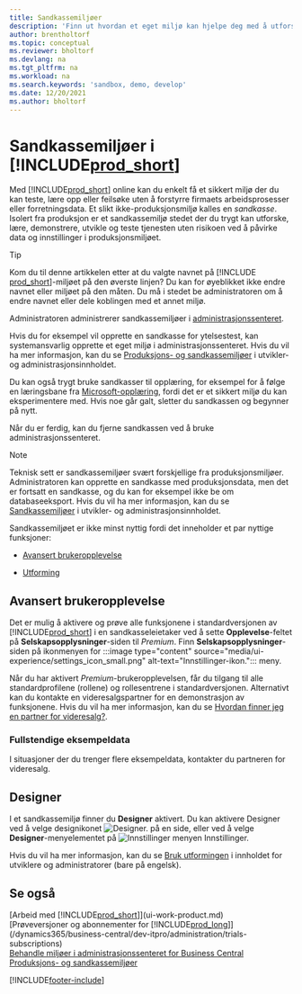 ```yaml
---
title: Sandkassemiljøer
description: 'Finn ut hvordan et eget miljø kan hjelpe deg med å utforske, lære, prøve, utvikle, feilsøke og teste Business Central på en sikker måte.'
author: brentholtorf
ms.topic: conceptual
ms.reviewer: bholtorf
ms.devlang: na
ms.tgt_pltfrm: na
ms.workload: na
ms.search.keywords: 'sandbox, demo, develop'
ms.date: 12/20/2021
ms.author: bholtorf
---
```

# Sandkassemiljøer i [!INCLUDE[prod_short](includes/prod_short.md)]

Med [!INCLUDE[prod_short](includes/prod_short.md)] online kan du enkelt få et sikkert miljø der du kan teste, lære opp eller feilsøke uten å forstyrre firmaets arbeidsprosesser eller forretningsdata. Et slikt ikke-produksjonsmiljø kalles en *sandkasse*. Isolert fra produksjon er et sandkassemiljø stedet der du trygt kan utforske, lære, demonstrere, utvikle og teste tjenesten uten risikoen ved å påvirke data og innstillinger i produksjonsmiljøet.  

> [!TIP]
> Kom du til denne artikkelen etter at du valgte navnet på [!INCLUDE [prod_short](includes/prod_short.md)]-miljøet på den øverste linjen? Du kan for øyeblikket ikke endre navnet eller miljøet på den måten. Du må i stedet be administratoren om å endre navnet eller dele koblingen med et annet miljø.

Administratoren administrerer sandkassemiljøer i [administrasjonssenteret](/dynamics365/business-central/dev-itpro/administration/tenant-admin-center-environments?toc=/dynamics365/business-central/toc.json).  

Hvis du for eksempel vil opprette en sandkasse for ytelsestest, kan systemansvarlig opprette et eget miljø i administrasjonssenteret. Hvis du vil ha mer informasjon, kan du se [Produksjons- og sandkassemiljøer](/dynamics365/business-central/dev-itpro/administration/environment-types) i utvikler- og administrasjonsinnholdet.  

Du kan også trygt bruke sandkasser til opplæring, for eksempel for å følge en læringsbane fra [Microsoft-opplæring](/training/dynamics365/business-central?WT.mc_id=dyn365bc_landingpage-docs), fordi det er et sikkert miljø du kan eksperimentere med. Hvis noe går galt, sletter du sandkassen og begynner på nytt.  

Når du er ferdig, kan du fjerne sandkassen ved å bruke administrasjonssenteret.  

> [!NOTE]
> Teknisk sett er sandkassemiljøer svært forskjellige fra produksjonsmiljøer. Administratoren kan opprette en sandkasse med produksjonsdata, men det er fortsatt en sandkasse, og du kan for eksempel ikke be om databaseeksport. Hvis du vil ha mer informasjon, kan du se [Sandkassemiljøer](/dynamics365/business-central/dev-itpro/administration/environment-types#sandbox-environments) i utvikler- og administrasjonsinnholdet.

Sandkassemiljøet er ikke minst nyttig fordi det inneholder et par nyttige funksjoner:

* [Avansert brukeropplevelse](#advanced-user-experience)  
<!--* [Complete sample data](#complete-sample-data)  -->
* [Utforming](#designer)  

## Avansert brukeropplevelse

Det er mulig å aktivere og prøve alle funksjonene i standardversjonen av [!INCLUDE[prod_short](includes/prod_short.md)] i en sandkasseleietaker ved å sette **Opplevelse**-feltet på **Selskapsopplysninger**-siden til *Premium*. Finn **Selskapsopplysninger**-siden på ikonmenyen for :::image type="content" source="media/ui-experience/settings_icon_small.png" alt-text="Innstillinger-ikon."::: meny.  

Når du har aktivert *Premium*-brukeropplevelsen, får du tilgang til alle standardprofilene (rollene) og rollesentrene i standardversjonen. Alternativt kan du kontakte en videresalgspartner for en demonstrasjon av funksjonene. Hvis du vil ha mer informasjon, kan du se [Hvordan finner jeg en partner for videresalg?](across-faq.yml#how-do-i-find-a-reselling-partner).  

### Fullstendige eksempeldata

I situasjoner der du trenger flere eksempeldata, kontakter du partneren for videresalg.
<!-- In the sandbox environment, you can also create a new company with the **Advanced Evaluation - Complete Sample Data** option so that you can take training or step through walkthroughs that require additional sample data, such as [Walkthrough: Receiving and Putting Away in Basic Warehouse Configurations](walkthrough-receiving-and-putting-away-in-basic-warehousing.md).   -->

<!--#### To create a company with complete sample data in a sandbox

1. Choose the ![Lightbulb that opens the Tell Me feature.](media/ui-search/search_small.png "Tell me what you want to do") icon, enter **Companies**, and then choose the related link.  
2. Choose the **New** action, and then choose **Create New Company**.  
3. In the **Assisted Setup for Creating a Company** page, choose **Next**.  
4. Specify a name for the new company, and then, in the **Select the data and setup to get started** field, choose **Advanced Evaluation - Complete Sample Data**.  
5. Complete the rest of the assisted setup guide.  

When the assisted setup guide completes, you can start exploring the new company with the complete sample data. For more information, see [Creating New Companies in [!INCLUDE[prod_short](includes/prod_short.md)]](about-new-company.md).  -->

## Designer

I et sandkassemiljø finner du **Designer** aktivert. Du kan aktivere Designer ved å velge designikonet ![Designer.](./media/across-sandbox/sandbox-inclient-design-icon.png) på en side, eller ved å velge **Designer**-menyelementet på ![Innstillinger](media/ui-experience/settings_icon_small.png) menyen Innstillinger.  

Hvis du vil ha mer informasjon, kan du se [Bruk utformingen](/dynamics365/business-central/dev-itpro/developer/devenv-inclient-designer) i innholdet for utviklere og administratorer (bare på engelsk).  

<!-- ![In-client Designer.](./media/across-sandbox/sandbox-inclient-designer.png) -->

## Se også

[Arbeid med [!INCLUDE[prod_short](includes/prod_short.md)]](ui-work-product.md)  
[Prøveversjoner og abonnementer for [!INCLUDE[prod_long](includes/prod_long.md)]](/dynamics365/business-central/dev-itpro/administration/trials-subscriptions)  
[Behandle miljøer i administrasjonssenteret for Business Central](/dynamics365/business-central/dev-itpro/administration/tenant-admin-center-environments)  
[Produksjons- og sandkassemiljøer](/dynamics365/business-central/dev-itpro/administration/environment-types)  


[!INCLUDE[footer-include](includes/footer-banner.md)]
